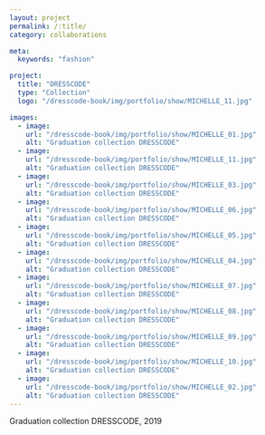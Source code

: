 ```yaml
---
layout: project
permalink: /:title/
category: collaborations

meta:
  keywords: "fashion"

project:
  title: "DRESSCODE"
  type: "Collection"
  logo: "/dresscode-book/img/portfolio/show/MICHELLE_11.jpg"

images:
  - image:
    url: "/dresscode-book/img/portfolio/show/MICHELLE_01.jpg"
    alt: "Graduation collection DRESSCODE"
  - image:
    url: "/dresscode-book/img/portfolio/show/MICHELLE_11.jpg"
    alt: "Graduation collection DRESSCODE"
  - image:
    url: "/dresscode-book/img/portfolio/show/MICHELLE_03.jpg"
    alt: "Graduation collection DRESSCODE"
  - image:
    url: "/dresscode-book/img/portfolio/show/MICHELLE_06.jpg"
    alt: "Graduation collection DRESSCODE"
  - image:
    url: "/dresscode-book/img/portfolio/show/MICHELLE_05.jpg"
    alt: "Graduation collection DRESSCODE"
  - image:
    url: "/dresscode-book/img/portfolio/show/MICHELLE_04.jpg"
    alt: "Graduation collection DRESSCODE"
  - image:
    url: "/dresscode-book/img/portfolio/show/MICHELLE_07.jpg"
    alt: "Graduation collection DRESSCODE"
  - image:
    url: "/dresscode-book/img/portfolio/show/MICHELLE_08.jpg"
    alt: "Graduation collection DRESSCODE"
  - image:
    url: "/dresscode-book/img/portfolio/show/MICHELLE_09.jpg"
    alt: "Graduation collection DRESSCODE"
  - image:
    url: "/dresscode-book/img/portfolio/show/MICHELLE_10.jpg"
    alt: "Graduation collection DRESSCODE"
  - image:
    url: "/dresscode-book/img/portfolio/show/MICHELLE_02.jpg"
    alt: "Graduation collection DRESSCODE"
---
```

Graduation collection DRESSCODE, 2019
